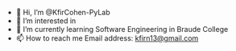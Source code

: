 - 👋 Hi, I’m @KfirCohen-PyLab
- 👀 I’m interested in  
- 🌱 I’m currently learning Software Engineering in Braude College
- 📫 How to reach me Email address: kfirn13@gmail.com

<!---
KfirCohen-PyLab/KfirCohen-PyLab is a ✨ special ✨ repository because its `README.md` (this file) appears on your GitHub profile.
You can click the Preview link to take a look at your changes.
--->
